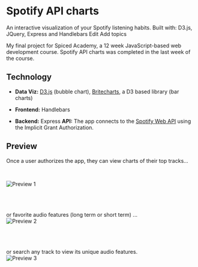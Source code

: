 # Spotify API charts

An interactive visualization of your Spotify listening habits. Built with: D3.js, JQuery, Express and Handlebars Edit
Add topics

My final project for Spiced Academy, a 12 week JavaScript-based web development course. Spotify API charts was completed in the last week of the course.

## Technology
* **Data Viz:** [D3.js](https://d3js.org/) (bubble chart), [Britecharts](https://github.com/eventbrite/britecharts), a D3 based library (bar charts)

* **Frontend:** Handlebars

* **Backend:** Express
**API:** The app connects to the [Spotify Web API](https://developer.spotify.com/web-api/) using the Implicit Grant Authorization.

## Preview

Once a user authorizes the app, they can view charts of their top tracks...

<br/>

![Preview 1](https://github.com/kaylarobertson3/spotify-api-charts/blob/master/spotify1.gif "Preview 1")
<br />
<br />
<br />
<br />

 or favorite audio features (long term or short term) ...
 <br />
![Preview 2](https://github.com/kaylarobertson3/spotify-api-charts/blob/master/spotify2.gif "Preview 2")
<br />
<br />
<br />
<br />

or search any track to view its unique audio features.
<br />
![Preview 3](https://github.com/kaylarobertson3/spotify-api-charts/blob/master/spotify3.gif "Preview 3")
